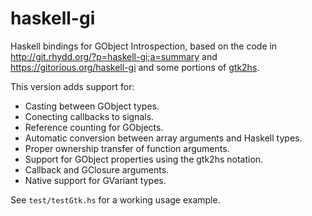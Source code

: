 haskell-gi
==========

Haskell bindings for GObject Introspection, based on the code in
http://git.rhydd.org/?p=haskell-gi;a=summary
and
https://gitorious.org/haskell-gi
and some portions of [gtk2hs](http://projects.haskell.org/gtk2hs/).

This version adds support for:
* Casting between GObject types.
* Conecting callbacks to signals.
* Reference counting for GObjects.
* Automatic conversion between array arguments and Haskell types.
* Proper ownership transfer of function arguments.
* Support for GObject properties using the gtk2hs notation.
* Callback and GClosure arguments.
* Native support for GVariant types.

See `test/testGtk.hs` for a working usage example.
